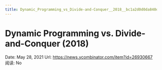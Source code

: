 ```yaml
---
title: Dynamic_Programming_vs_Divide-and-Conquer__2018__bc1a2d0d0da840dba51a998f2bcea481
---
```


# Dynamic Programming vs. Divide-and-Conquer (2018)

Date: May 28, 2021
Url: https://news.ycombinator.com/item?id=26930667
阅读: No